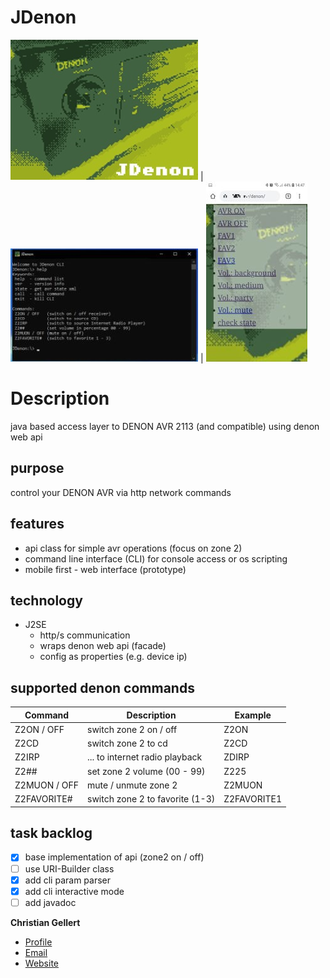 # JDenon
![LOGO](img/JDenonLogo.jpg) | ![LOGO](img/screenshot.jpg) | ![LOGO](img/mobileWebsite.jpg)

# Description 
java based access layer to DENON AVR 2113 (and compatible) using denon web api

## purpose
control your DENON AVR via http network commands
	
## features
* api class for simple avr operations (focus on zone 2)
* command line interface (CLI) for console access or os scripting
* mobile first - web interface (prototype)
	
## technology
* J2SE
	* http/s communication
	* wraps denon web api (facade)
	* config as properties (e.g. device ip)
	
## supported denon commands
| Command     | Description                     | Example     |      
| ----------- | ------------------------------- | ----------- |
| Z2ON / OFF  | switch zone 2 on / off          | Z2ON        |
| Z2CD        | switch zone 2 to cd             | Z2CD        |
| Z2IRP       | ... to internet radio playback  | ZDIRP       |
| Z2##        | set zone 2 volume (00 - 99)     | Z225        |
| Z2MUON / OFF| mute / unmute zone 2            | Z2MUON      |
| Z2FAVORITE# | switch zone 2 to favorite (1-3) | Z2FAVORITE1 |
	

## task backlog
- [x] base implementation of api (zone2 on / off)
- [ ] use URI-Builder class
- [x] add cli param parser
- [x] add cli interactive mode
- [ ] add javadoc

**Christian Gellert**

- [Profile](https://github.com/fuerchtegottt "Christian Gellert")
- [Email](mailto:christian.gellert@web.de?subject=Hi% "Hi!")
- [Website](http://www.g3ll3rt.de "Welcome")